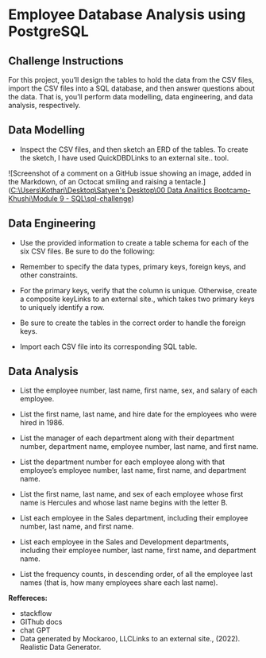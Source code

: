 # Employee Database Analysis using PostgreSQL

## Challenge Instructions
For this project, you’ll design the tables to hold the data from the CSV files, import the CSV files into a SQL database, and then answer questions about the data. That is, you’ll perform data modelling, data engineering, and data analysis, respectively.

## Data Modelling

- Inspect the CSV files, and then sketch an ERD of the tables. To create the sketch, I have used  QuickDBDLinks to an external site.. tool. 

![Screenshot of a comment on a GitHub issue showing an image, added in the Markdown, of an Octocat smiling and raising a tentacle.]([C:\Users\Kothari\Desktop\Satyen's Desktop\00 Data Analitics Bootcamp-Khushi\Module 9 - SQL\sql-challenge](https://github.com/dakhushi/sql-challenge/blob/main/ERD_Employee_DB.png))

## Data Engineering

- Use the provided information to create a table schema for each of the six CSV files. Be sure to do the following:

- Remember to specify the data types, primary keys, foreign keys, and other constraints.

- For the primary keys, verify that the column is unique. Otherwise, create a composite keyLinks to an external site., which takes two primary keys to uniquely identify a row.

- Be sure to create the tables in the correct order to handle the foreign keys.

- Import each CSV file into its corresponding SQL table.

## Data Analysis

- List the employee number, last name, first name, sex, and salary of each employee.

- List the first name, last name, and hire date for the employees who were hired in 1986.

- List the manager of each department along with their department number, department name, employee number, last name, and first name.

- List the department number for each employee along with that employee’s employee number, last name, first name, and department name.

- List the first name, last name, and sex of each employee whose first name is Hercules and whose last name begins with the letter B.

- List each employee in the Sales department, including their employee number, last name, and first name.

- List each employee in the Sales and Development departments, including their employee number, last name, first name, and department name.

- List the frequency counts, in descending order, of all the employee last names (that is, how many employees share each last name).


**Reffereces:**
- stackflow
- GIThub docs
- chat GPT
- Data generated by Mockaroo, LLCLinks to an external site., (2022). Realistic Data Generator.
